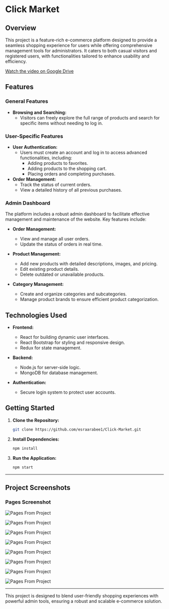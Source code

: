 # Click Market

## Overview

This project is a feature-rich e-commerce platform designed to provide a seamless shopping experience for users while offering comprehensive management tools for administrators. It caters to both casual visitors and registered users, with functionalities tailored to enhance usability and efficiency.

[Watch the video on Google Drive](https://drive.google.com/drive/folders/1HhdkyhEhhW5VfZw6Zq1lnmbKzPDOkY3s?usp=sharing)

## Features

### General Features

- **Browsing and Searching:**
  - Visitors can freely explore the full range of products and search for specific items without needing to log in.

### User-Specific Features

- **User Authentication:**
  - Users must create an account and log in to access advanced functionalities, including:
    - Adding products to favorites.
    - Adding products to the shopping cart.
    - Placing orders and completing purchases.
- **Order Management:**
  - Track the status of current orders.
  - View a detailed history of all previous purchases.

### Admin Dashboard

The platform includes a robust admin dashboard to facilitate effective management and maintenance of the website. Key features include:

- **Order Management:**

  - View and manage all user orders.
  - Update the status of orders in real time.

- **Product Management:**

  - Add new products with detailed descriptions, images, and pricing.
  - Edit existing product details.
  - Delete outdated or unavailable products.

- **Category Management:**
  - Create and organize categories and subcategories.
  - Manage product brands to ensure efficient product categorization.

## Technologies Used

- **Frontend:**

  - React for building dynamic user interfaces.
  - React Bootstrap for styling and responsive design.
  - Redux for state management.

- **Backend:**

  - Node.js for server-side logic.
  - MongoDB for database management.

- **Authentication:**
  - Secure login system to protect user accounts.

## Getting Started

1. **Clone the Repository:**
   ```bash
   git clone https://github.com/esraarabee1/Click-Market.git
   ```
2. **Install Dependencies:**
   ```bash
   npm install
   ```
3. **Run the Application:**
   ```bash
   npm start
   ```

---

## Project Screenshots

### Pages Screenshot

![Pages From Project](<./src/images/login%20(2).png>)

![Pages From Project](<./src/images/home%20(2).png>)

![Pages From Project](./src/images/adminadd.png)

![Pages From Project](./src/images/adminprods.png)

![Pages From Project](<./src/images/cart%20(2).png>)

![Pages From Project](./src/images/prods.png)

![Pages From Project](./src/images/onep.png)

![Pages From Project](./src/images/copon.png)

---

This project is designed to blend user-friendly shopping experiences with powerful admin tools, ensuring a robust and scalable e-commerce solution.
